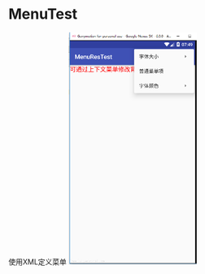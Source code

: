 # MenuTest
使用XML定义菜单
<img src="https://github.com/HeyGoing/MenuTest/blob/master/images/YP95A1S%255%7D9%7B%5DOZOK79V5UH.png" width="50%"/>
